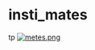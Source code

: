 # insti_mates
tp
[![metes.png](https://i.postimg.cc/zfTvMrRW/metes.png)](https://postimg.cc/wtT9yn2T)

